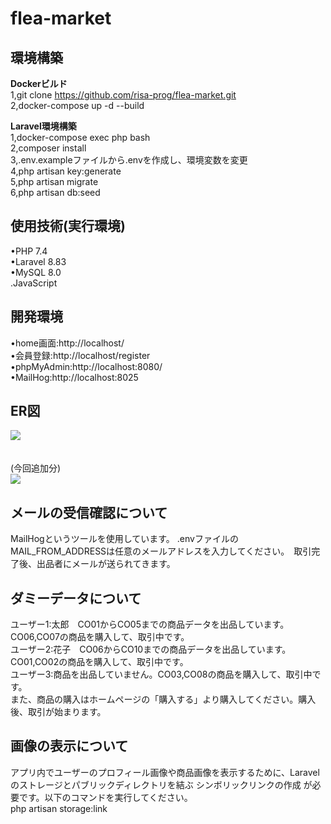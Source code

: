 # flea-market

## 環境構築

**Dockerビルド**</br>
1,git clone https://github.com/risa-prog/flea-market.git<br/>
2,docker-compose up -d --build

**Laravel環境構築**</br>
1,docker-compose exec php bash<br/>
2,composer install<br/>
3,.env.exampleファイルから.envを作成し、環境変数を変更<br/>
4,php artisan key:generate<br/>
5,php artisan migrate<br/>
6,php artisan db:seed<br/>

## 使用技術(実行環境)

•PHP 7.4<br/>
•Laravel 8.83<br/>
•MySQL 8.0<br/>
.JavaScript</br>

## 開発環境

•home画面:http://localhost/<br/>
•会員登録:http://localhost/register</br>
•phpMyAdmin:http://localhost:8080/</br>
•MailHog:http://localhost:8025

## ER図

![](./flea-market.drawio.png)</br>
</br></br>
(今回追加分)</br>
![](./flea-market2.drawio.png)

## メールの受信確認について

MailHogというツールを使用しています。
.envファイルのMAIL_FROM_ADDRESSは任意のメールアドレスを入力してください。　取引完了後、出品者にメールが送られてきます。

## ダミーデータについて

ユーザー1:太郎　CO01からCO05までの商品データを出品しています。CO06,CO07の商品を購入して、取引中です。<br>
ユーザー2:花子　CO06からCO10までの商品データを出品しています。CO01,CO02の商品を購入して、取引中です。</br>
ユーザー3:商品を出品していません。CO03,CO08の商品を購入して、取引中です。</br>
また、商品の購入はホームページの「購入する」より購入してください。購入後、取引が始まります。

## 画像の表示について

アプリ内でユーザーのプロフィール画像や商品画像を表示するために、Laravel のストレージとパブリックディレクトリを結ぶ シンボリックリンクの作成 が必要です。以下のコマンドを実行してください。</br>
php artisan storage:link
